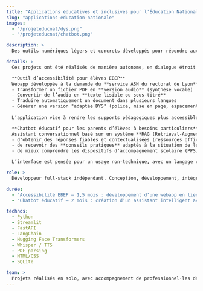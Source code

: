 ```yaml
---
title: "Applications éducatives et inclusives pour l’Éducation Nationale"
slug: "applications-education-nationale"
images:
  - "/projeteducnat/dys.png"
  - "/projeteducnat/chatbot.png"

description: >
  Des outils numériques légers et concrets développés pour répondre aux besoins du terrain dans l'Éducation Nationale : favoriser l'inclusion des élèves à besoins éducatifs particuliers (EBEP), et rassurer les familles grâce à des assistants intelligents, accessibles et sécurisés.

details: >
  Ces projets ont été réalisés de manière autonome, en dialogue étroit avec des acteurs du système éducatif (enseignants spécialisés, référents ASH, familles). Objectif : proposer des solutions gratuites, simples à utiliser et déployables rapidement sur le terrain éducatif.

  **Outil d’accessibilité pour élèves EBEP**  
  Webapp développée à la demande du **service ASH du rectorat de Lyon**, permettant de :
  - Transformer un fichier PDF en **version audio** (synthèse vocale)
  - Convertir de l’audio en **texte lisible ou sous-titré**
  - Traduire automatiquement un document dans plusieurs langues
  - Générer une version "adaptée DYS" (police, mise en page, espacement)
  
  L’application vise à rendre les supports pédagogiques plus accessibles aux élèves en situation de handicap ou allophones, sans dépendre de logiciels complexes ou payants.

  **Chatbot éducatif pour les parents d’élèves à besoins particuliers**  
  Assistant conversationnel basé sur un système **RAG (Retrieval-Augmented Generation)**, permettant aux parents :
  - d'obtenir des réponses fiables et contextualisées (ressources officielles de l’Éducation Nationale)
  - de recevoir des **conseils pratiques** adaptés à la situation de leur enfant
  - de mieux comprendre les dispositifs d’accompagnement scolaire (PPS, PAP, PAI, AESH, etc.)

  L’interface est pensée pour un usage non-technique, avec un langage clair, une navigation guidée et une dimension rassurante dans la formulation des réponses.

role: >
  Développeur full-stack indépendant. Conception, développement, intégration de modèles de langage, déploiement. Projets réalisés avec une approche centrée "utilisateur vulnérable", dans un cadre non-marchand.

durée:
  - "Accessibilité EBEP – 1,5 mois : développement d’une webapp en lien avec un enseignant référent ASH et testée dans deux établissements de la métropole lyonnaise."
  - "Chatbot éducatif – 2 mois : création d’un assistant intelligent avec système RAG, entraîné sur des documents Éducation Nationale et testé auprès de parents d’élèves avec AESH."

technos:
  - Python
  - Streamlit
  - FastAPI
  - LangChain
  - Hugging Face Transformers
  - Whisper / TTS
  - PDF parsing
  - HTML/CSS
  - SQLite

team: >
  Projets réalisés en solo, avec accompagnement de professionnel·les de l’éducation spécialisée (enseignant·es ASH, parents d’élèves, référents de circonscription).
---
```

